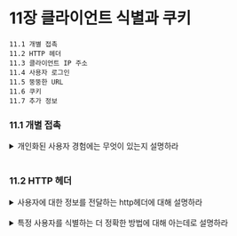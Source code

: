 # 11장 클라이언트 식별과 쿠키

```
11.1 개별 접촉
11.2 HTTP 헤더
11.3 클라이언트 IP 주소
11.4 사용자 로그인
11.5 뚱뚱한 URL
11.6 쿠키
11.7 추가 정보
```

### 11.1 개별 접촉

<details>
  <summary>개인화된 사용자 경험에는 무엇이 있는지 설명하라</summary>

- 개별인사: 사용자에게 특화된 환영 메시지
- 사용자 맞춤 추천: 고객의 흥미를 학습해서 제품들을 추천
- 저장된 사용자 정보: 주소와 신용카드 정보를 데이터베이스에 저장
- 세션 추적: http트랜잭션은 상태가 없으므로 사용자의 상태를 유지하려면, 사용자에게서 오는 http트랜잭션을 식별할 방법이 필요하다.

</details>
</br>

### 11.2 HTTP 헤더

<details>
  <summary>사용자에 대한 정보를 전달하는 http헤더에 대해 설명하라</summary>

- From헤더: 사용자의 이메일 주소를 포함, 스팸 메일을 발송하는 문제점
- User-Agent헤더: 사용자의 브라우저의 이름, 버전 정보, 운영체제에 대한 정보를 포함, 사용자를 식별하는데는 큰 도움이 못됨
- Referer헤더: 사용자가 타고 들어온 페이지 url, 사용자를 식별하기엔 부족함

</details>
</br>

<details>
  <summary>특정 사용자를 식별하는 더 정확한 방법에 대해 아는데로 설명하라</summary>

- 클라이언트 IP주소: 😘 사용자가 확실한 IP주소를 갖고있고, 그 주소가 절대 바뀌지 않고, 서버가 요청시마다 클라이언트의 IP주소를 알 수 있다면 문제없다. 🤢 하지만 여러 사용자가 컴퓨터를 사용한다면 사용자를 식별하기 어렵고, 사용자 로그인에 동적으로 IP주소를 할당하고, 로그인한 시간에 따라 매번 다른 주소를 받으므로, 웹 서버는 사용자를 IP주소로 식별할 수 없다. 그 외에도 방화벽, http프락시, 게이트웨이를 사용하는 경우에도 원서버가 클라이언트의 IP주소를 볼 수 없게 된다.

- 사용자 로그인: 😘 사용자 로그인(인증)으로 사용자에게 명시적으로 식별 요청을 할 수 있다. 🤢 하지만 사용자 입장에서 로그인은 아이디와 비밀번호를 기억해야하는 등 굉장히 번거로운 일이다.

- 뚱뚱한 URL: 😘 웹서버는 URL에 있는 상태 정보를 유지하는 하이퍼링크를 동적으로 생성하여 사이트를 브라우징 하는 사용자를 식별하는데 사용할 수 있다. 🤢 하지만 뚱뚱한 URL은 못생기고, 공유하는 경우 개인정보 유출의 위험성과, URL이 바뀌므로 기존 캐시에 접근이 어렵고, 서버는 매번 HTML페이지를 다시 그려야하므로 서버에 부하가 가며, 해당 URL을 사용자가 이탈하면 모든 브라우징 상황이 초기화되어 사용자가 불편함을 겪을 수 있다.

</details>
</br>

